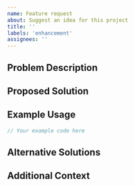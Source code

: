```yaml
---
name: Feature request
about: Suggest an idea for this project
title: ''
labels: 'enhancement'
assignees: ''
---
```


## Problem Description
<!-- A clear and concise description of what problem this feature would solve. For example: "I'm always frustrated when..." -->

## Proposed Solution
<!-- A clear and concise description of what you want to happen -->

## Example Usage
<!-- Show how this feature would be used in code -->

```typescript
// Your example code here
```

## Alternative Solutions
<!-- A clear and concise description of any alternative solutions or features you've considered -->

## Additional Context
<!-- Add any other context or screenshots about the feature request here -->